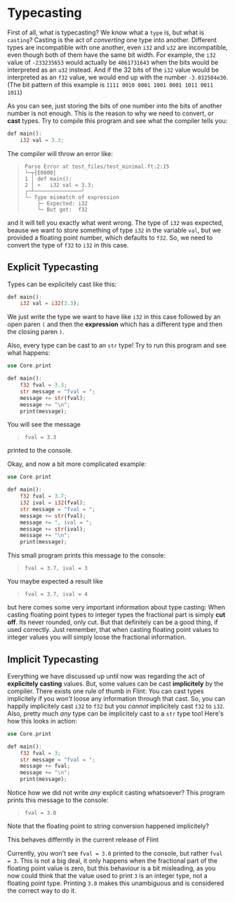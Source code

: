 # Typecasting

First of all, what is typecasting? We know what a `type` is, but what is `casting`? Casting is the act of _converting_ one type into another. Different types are incompatible with one another, even `i32` and `u32` are incompatible, even though both of them have the same bit width. For example, the `i32` value of `-233235653` would actually be `4061731643` when the bits would be interpreted as an `u32` instead. And if the 32 bits of the `i32` value would be interpreted as an `f32` value, we would end up with the number `-3.032584e30`. (The bit pattern of this example is `1111 0010 0001 1001 0001 1011 0011 1011`)

As you can see, just storing the bits of one number into the bits of another number is not enough. This is the reason to why we need to convert, or **cast** types. Try to compile this program and see what the compiler tells you:

```rs
def main():
    i32 val = 3.3;
```

The compiler will throw an error like:

> ```
> Parse Error at test_files/test_minimal.ft:2:15
> └─┬┤E0000│
> 1 │ def main():
> 2 │ »   i32 val = 3.3;
> ┌─┴───────────────┘
> └─ Type mismatch of expression
>     ├─ Expected: i32
>     └─ But got:  f32
> ```

and it will tell you exactly what went wrong. The type of `i32` was expected, beause we want to store something of type `i32` in the variable `val`, but we provided a floating point number, which defaults to `f32`. So, we need to convert the type of `f32` to `i32` in this case.

## Explicit Typecasting

Types can be explicitely cast like this:

```rs
def main():
    i32 val = i32(3.3);
```

We just write the type we want to have like `i32` in this case followed by an open paren `(` and then the **expression** which has a different type and then the closing paren `)`.

Also, every type can be cast to an `str` type! Try to run this program and see what happens:

```rs
use Core.print

def main():
    f32 fval = 3.3;
    str message = "fval = ";
    message += str(fval);
    message += "\n";
    print(message);
```

You will see the message

> ```
> fval = 3.3
> ```

printed to the console.

Okay, and now a bit more complicated example:

```rs
use Core.print

def main():
    f32 fval = 3.7;
    i32 ival = i32(fval);
    str message = "fval = ";
    message += str(fval);
    message += ", ival = ";
    message += str(ival);
    message += "\n";
    print(message);
```

This small program prints this message to the console:

> ```
> fval = 3.7, ival = 3
> ```

You maybe expected a result like

> ```
> fval = 3.7, ival = 4
> ```

but here comes some very important information about type casting: When casting floating point types to integer types the fractional part is simply **cut off**. Its never rounded, only cut. But that definitely can be a good thing, if used correctly. Just remember, that when casting floating point values to integer values you will simply loose the fractional information.

## Implicit Typecasting

Everything we have discussed up until now was regarding the act of **explicitely casting** values. But, some values can be cast **implicitely** by the compiler. There exists one rule of thumb in Flint: You can cast types implicitely if you _won't_ loose any information through that cast. So, you can happily implicitely cast `i32` to `f32` but you _cannot_ implicitely cast `f32` to `i32`. Also, pretty much _any_ type can be implicitely cast to a `str` type too! Here's how this looks in action:

```rs
use Core.print

def main():
    f32 fval = 3;
    str message = "fval = ";
    message += fval;
    message += "\n";
    print(message);
```

Notice how we did not write _any_ explicit casting whatsoever? This program prints this message to the console:

> ```
> fval = 3.0
> ```

Note that the floating point to string conversion happened implicitely?

<div class="warning">

This behaves differntly in the current release of Flint

Currently, you won't see `fval = 3.0` printed to the console, but rather `fval = 3`. This is not a big deal, it only happens when the fractional part of the floating point value is zero, but this behaviour is a bit misleading, as you now could think that the value used to print `3` is an integer type, not a floating point type. Printing `3.0` makes this unambiguous and is considered the correct way to do it.

</div>
